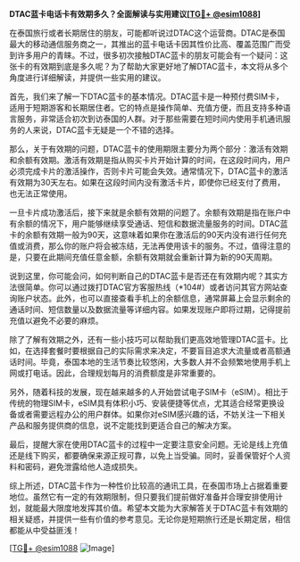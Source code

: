 **DTAC蓝卡电话卡有效期多久？全面解读与实用建议[[TG💪+ @esim1088](https://t.me/s/esim1088)]**

在泰国旅行或者长期居住的朋友，可能都听说过DTAC这个运营商。DTAC是泰国最大的移动通信服务商之一，其推出的蓝卡电话卡因其性价比高、覆盖范围广而受到许多用户的青睐。不过，很多初次接触DTAC蓝卡的朋友可能会有一个疑问：这张卡的有效期到底是多久呢？为了帮助大家更好地了解DTAC蓝卡，本文将从多个角度进行详细解读，并提供一些实用的建议。

首先，我们来了解一下DTAC蓝卡的基本情况。DTAC蓝卡是一种预付费SIM卡，适用于短期游客和长期居住者。它的特点是操作简单、充值方便，而且支持多种语言服务，非常适合初次到访泰国的人群。对于那些需要在短时间内使用手机通讯服务的人来说，DTAC蓝卡无疑是一个不错的选择。

那么，关于有效期的问题，DTAC蓝卡的使用期限主要分为两个部分：激活有效期和余额有效期。激活有效期是指从购买卡片开始计算的时间，在这段时间内，用户必须完成卡片的激活操作，否则卡片可能会失效。通常情况下，DTAC蓝卡的激活有效期为30天左右。如果在这段时间内没有激活卡片，即使你已经支付了费用，也无法正常使用。

一旦卡片成功激活后，接下来就是余额有效期的问题了。余额有效期是指在账户中有余额的情况下，用户能够继续享受通话、短信和数据流量服务的时间。DTAC蓝卡的余额有效期一般为90天，这意味着如果你在激活后的90天内没有进行任何充值或消费，那么你的账户将会被冻结，无法再使用该卡的服务。不过，值得注意的是，只要在此期间充值任意金额，余额有效期就会重新计算为新的90天周期。

说到这里，你可能会问，如何判断自己的DTAC蓝卡是否还在有效期内呢？其实方法很简单。你可以通过拨打DTAC官方客服热线（*104#）或者访问其官方网站查询账户状态。此外，也可以直接查看手机上的余额信息，通常屏幕上会显示剩余的通话时间、短信数量以及数据流量等详细内容。如果发现账户即将过期，记得提前充值以避免不必要的麻烦。

除了了解有效期之外，还有一些小技巧可以帮助我们更高效地管理DTAC蓝卡。比如，在选择套餐时要根据自己的实际需求来决定，不要盲目追求大流量或者高额通话时间。毕竟，泰国本地的生活节奏比较悠闲，大多数人并不会频繁地使用手机上网或打电话。因此，合理规划每月的消费额度是非常重要的。

另外，随着科技的发展，现在越来越多的人开始尝试电子SIM卡（eSIM）。相比于传统的物理SIM卡，eSIM具有体积小巧、安装便捷等优点，尤其适合经常更换设备或者需要远程办公的用户群体。如果你对eSIM感兴趣的话，不妨关注一下相关产品和服务提供商的信息，说不定能找到更适合自己的解决方案。

最后，提醒大家在使用DTAC蓝卡的过程中一定要注意安全问题。无论是线上充值还是线下购买，都要确保来源正规可靠，以免上当受骗。同时，妥善保管好个人资料和密码，避免泄露给他人造成损失。

综上所述，DTAC蓝卡作为一种性价比较高的通讯工具，在泰国市场上占据着重要地位。虽然它有一定的有效期限制，但只要我们提前做好准备并合理安排使用计划，就能最大限度地发挥其价值。希望本文能为大家解答关于DTAC蓝卡有效期的相关疑惑，并提供一些有价值的参考意见。无论你是短期旅行还是长期定居，相信都能从中受益匪浅！

[[TG💪+ @esim1088](https://t.me/s/esim1088) ![Image](https://i.postimg.cc/4NQfJmqS/Snipaste-2025-05-13-00-14-12.png)]